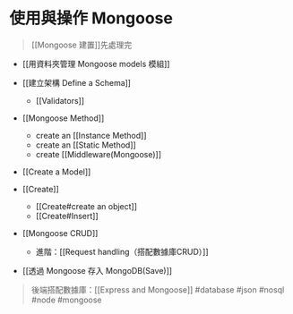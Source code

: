 # 使用與操作 Mongoose
> [[Mongoose 建置]]先處理完


- [[用資料夾管理 Mongoose models 模組]]
- [[建立架構 Define a Schema]]
	- [[Validators]]

- [[Mongoose Method]]
	- create an [[Instance Method]]
	- create an [[Static Method]]
	- create [[Middleware(Mongoose)]]

- [[Create a Model]]

- [[Create]]
	- [[Create#create an object]]
	- [[Create#Insert]]

- [[Mongoose CRUD]]
	- 進階：[[Request handling（搭配數據庫CRUD）]]


- [[透過 Mongoose 存入 MongoDB(Save)]]

> 後端搭配數據庫：[[Express and Mongoose]]
#database #json #nosql #node #mongoose
